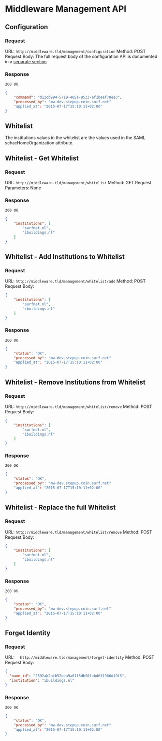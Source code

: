# Middleware Management API

## Configuration

### Request
URL: `http://middleware.tld/management/configuration`
Method: POST
Request Body: The full request body of the configuration API is documented in a [separate section](MiddlewareConfiguration.md).

### Response
`200 OK`
```json
{
    "command": "d12cb994-5719-405a-9533-af1beef78ee3",
    "processed_by": "mw-dev.stepup.coin.surf.net"
    "applied_at": "2015-07-17T15:10:11+02:00"
}
```



## Whitelist

The institutions values in the whitelist are the values used in the SAML schacHomeOrganization attribute.

## Whitelist - Get Whitelist

### Request
URL: `http://middleware.tld/management/whitelist`
Method: GET
Request Parameters: None

### Response
`200 OK`
```json
{
    "institutions": [
        "surfnet.nl",
        "ibuildings.nl"
    ]
}
```


## Whitelist - Add Institutions to Whitelist

### Request
URL: `http://middleware.tld/management/whitelist/add`
Method: POST
Request Body:
```json
{
    "institutions": [
        "surfnet.nl",
        "ibuildings.nl"
    ]
}
```

### Response
`200 OK`
```json
{
    "status": "OK",
    "processed_by": "mw-dev.stepup.coin.surf.net"
    "applied_at": "2015-07-17T15:10:11+02:00"
}
```


## Whitelist - Remove Institutions from Whitelist

### Request
URL: `http://middleware.tld/management/whitelist/remove`
Method: POST
Request Body:
```json
{
    "institutions": [
        "surfnet.nl",
        "ibuildings.nl"
    ]
}
```

### Response
`200 OK`
```json
{
    "status": "OK",
    "processed_by": "mw-dev.stepup.coin.surf.net"
    "applied_at": "2015-07-17T15:10:11+02:00"
}
```


## Whitelist - Replace the full Whitelist

### Request
URL: `http://middleware.tld/management/whitelist/remove`
Method: POST
Request Body:
```json
{
    "institutions": [
        "surfnet.nl",
        "ibuildings.nl"
    ]
}
```

### Response
`200 OK`
```json
{
    "status": "OK",
    "processed_by": "mw-dev.stepup.coin.surf.net"
    "applied_at": "2015-07-17T15:10:11+02:00"
}
```



## Forget Identity

### Request
URL: `	http://middleware.tld/management/forget-identity`
Method: POST
Request Body:
```json
{
  "name_id": "2592ab2afb52eea9a61f5db90febd631966d49f5",
  "institution": "ibuildings.nl"
}
```

### Response
`200 OK`
```json
{
    "status": "OK",
    "processed_by": "mw-dev.stepup.coin.surf.net"
    "applied_at": "2015-07-17T15:10:11+02:00"
}
```

